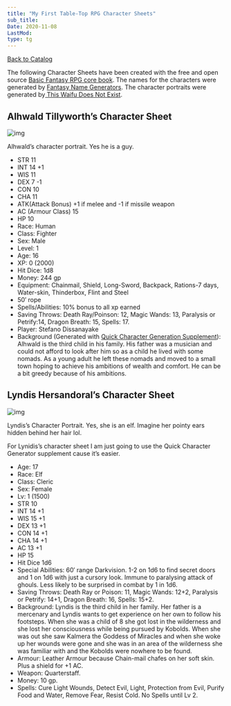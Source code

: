 ```yaml
---
title: "My First Table-Top RPG Character Sheets"
sub_title:
Date: 2020-11-08
LastMod:
type: tg
---
```


[Back to Catalog](/)

The following Character Sheets have been created with the free and open source [Basic Fantasy RPG core book](https://www.basicfantasy.org/). The names for the characters were generated by [Fantasy Name Generators](https://www.fantasynamegenerators.com/). The character portraits were generated by[ This Waifu Does Not Exist](https://www.thiswaifudoesnotexist.net/index.html).

## Alhwald Tillyworth’s Character Sheet

![img](https://www.sosbrigade.club/wp-content/uploads/2020/11/alhwald-300x300.jpg)

Alhwald’s character portrait. Yes he is a guy.

- STR 11
- INT 14 +1
- WIS 11
- DEX 7 -1
- CON 10
- CHA 11
- ATK(Attack Bonus) +1 if melee and -1 if missile weapon
- AC (Armour Class) 15
- HP 10
- Race: Human
- Class: Fighter
- Sex: Male
- Level: 1
- Age: 16
- XP: 0 (2000)
- Hit Dice: 1d8
- Money: 244 gp
- Equipment: Chainmail, Shield, Long-Sword, Backpack, Rations-7 days, Water-skin, Thinderbox, Flint and Steel
- 50′ rope
- Spells/Abilities: 10% bonus to all xp earned
- Saving Throws: Death Ray/Poinson: 12, Magic Wands: 13, Paralysis or Petrify:14, Dragon Breath: 15, Spells: 17.
- Player: Stefano Dissanayake
- Background (Generated with [Quick Character Generation Supplement](https://basicfantasy.org/downloads/BF-Quick-Character-Generation-r2.pdf)): Alhwald is the third child in his family. His father was a musician and could not afford to look after him so as a child he lived with some nomads. As a young adult he left these nomads and moved to a small town hoping to achieve his ambitions of wealth and comfort. He can be a bit greedy because of his ambitions.

## Lyndis Hersandoral’s Character Sheet

![img](https://www.sosbrigade.club/wp-content/uploads/2020/11/lyndis-300x300.jpg)

Lyndis’s Character Portrait. Yes, she is an elf. Imagine her pointy ears hidden behind her hair lol.

For Lynidis’s character sheet I am just going to use the Quick Character Generator supplement cause it’s easier.

- Age: 17
- Race: Elf
- Class: Cleric
- Sex: Female
- Lv: 1 (1500)
- STR 10
- INT 14 +1
- WIS 15 +1
- DEX 13 +1
- CON 14 +1
- CHA 14 +1
- AC 13 +1
- HP 15
- Hit Dice 1d6
- Special Abilities: 60′ range Darkvision. 1-2 on 1d6 to find secret doors and 1 on 1d6 with just a cursory look. Immune to paralysing attack of ghouls. Less likely to be surprised in combat by 1 in 1d6.
- Saving Throws: Death Ray or Poison: 11, Magic Wands: 12+2, Paralysis or Petrify: 14+1, Dragon Breath: 16, Spells: 15+2.
- Background: Lyndis is the third child in her family. Her father is a mercenary and Lyndis wants to get experience on her own to follow his footsteps. When she was a child of 8 she got lost in the wilderness and she lost her consciousness while being pursued by Kobolds. When she was out she saw Kalmera the Goddess of Miracles and when she woke up her wounds were gone and she was in an area of the wilderness she was familiar with and the Kobolds were nowhere to be found.
- Armour: Leather Armour because Chain-mail chafes on her soft skin. Plus a shield for +1 AC.
- Weapon: Quarterstaff.
- Money: 10 gp.
- Spells: Cure Light Wounds, Detect Evil, Light, Protection from Evil, Purify Food and Water, Remove Fear, Resist Cold. No Spells until Lv 2.
